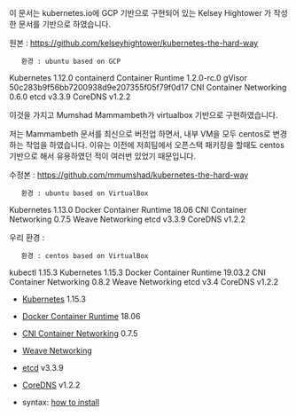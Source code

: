 
이 문서는  kubernetes.io에 GCP 기반으로 구현되어 있는 Kelsey Hightower 가 작성한 문서를  기반으로 하였습니다. 


원본 : https://github.com/kelseyhightower/kubernetes-the-hard-way  

       환경 : ubuntu based on GCP

Kubernetes 1.12.0
containerd Container Runtime 1.2.0-rc.0
gVisor 50c283b9f56bb7200938d9e207355f05f79f0d17
CNI Container Networking 0.6.0
etcd v3.3.9
CoreDNS v1.2.2

이것을 가지고 Mumshad Mammambeth가 virtualbox 기반으로 구현하였습니다. 

저는 Mammambeth 문서를 최신으로 버전업 하면서, 내부 VM을 모두 centos로 변경하는 작업을 하였습니다. 이유는 이전에 저희팀에서 오픈스택 패키징을 할때도 centos기반으로 해서 유용하였던 적이 여러번 있었기 때문입니다. 

수정본 : https://github.com/mmumshad/kubernetes-the-hard-way

       환경 : ubuntu based on VirtualBox 


Kubernetes 1.13.0
Docker Container Runtime 18.06
CNI Container Networking 0.7.5
Weave Networking
etcd v3.3.9
CoreDNS v1.2.2

우리 환경 : 

       환경 : centos based on VirtualBox
       

kubectl 1.15.3
Kubernetes 1.15.3
Docker Container Runtime 19.03.2
CNI Container Networking 0.8.2
Weave Networking
etcd v3.4
CoreDNS v1.2.2

* [Kubernetes](https://github.com/kubernetes/kubernetes) 1.15.3
* [Docker Container Runtime](https://github.com/containerd/containerd) 18.06
* [CNI Container Networking](https://github.com/containernetworking/cni) 0.7.5
* [Weave Networking](https://www.weave.works/docs/net/latest/kubernetes/kube-addon/)
* [etcd](https://github.com/coreos/etcd) v3.3.9
* [CoreDNS](https://github.com/coredns/coredns) v1.2.2

* syntax: [how to install ](https://github.com/osci-khoj/kubernetes-the-hard-way-centos/blob/master/howtoinstall.md)



